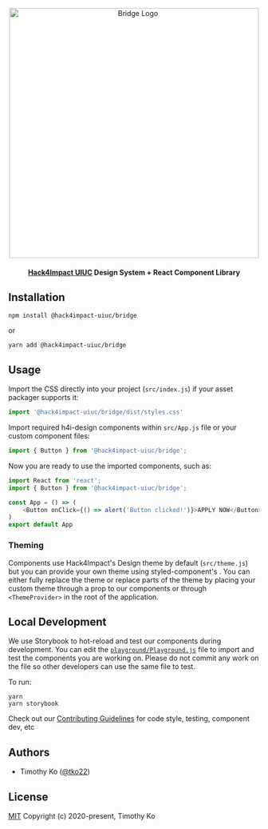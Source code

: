 <p align="center" style="padding-top: 24px;">
    <a href="https://h4i-design.now.sh" rel="noopener" target="_blank"><img width="500" src="./docs/public/bridge_full_logo.png" alt="Bridge Logo"></a></p>
</p>

<h4 align="center"><a href="https://uiuc.hack4impact.org/" target="_blank">Hack4Impact UIUC</a> Design System + React Component Library</h4>

## Installation
```
npm install @hack4impact-uiuc/bridge
```
or
```
yarn add @hack4impact-uiuc/bridge
```

## Usage

Import the CSS directly into your project (`src/index.js`) if your asset packager supports it:
```javascript
import '@hack4impact-uiuc/bridge/dist/styles.css'
```

Import required h4i-design components within `src/App.js` file or your custom component files:
```javascript
import { Button } from '@hack4impact-uiuc/bridge';
```

Now you are ready to use the imported components, such as:
```javascript
import React from 'react';
import { Button } from '@hack4impact-uiuc/bridge';

const App = () => (
    <Button onClick={() => alert('Button clicked!')}>APPLY NOW</Button>
)
export default App
```

### Theming
Components use Hack4Impact's Design theme by default (`src/theme.js`) but you can provide your own theme using styled-component's [<ThemeProvider>](https://styled-components.com/docs/advanced). You can either fully replace the theme or replace parts of the theme by placing your custom theme through a prop to our components or through `<ThemeProvider>` in the root of the application.


## Local Development
We use Storybook to hot-reload and test our components during development. You can edit the [`playground/Playground.js`](playground/Playground.js) file to import and test the components you are working on. Please do not commit any work on the file so other developers can use the same file to test.

To run:
```
yarn
yarn storybook
```

Check out our [Contributing Guidelines](CONTRIBUTING.md) for code style, testing, component dev, etc

## Authors
- Timothy Ko ([@tko22](https://github.com/tko22))

## License
[MIT](https://opensource.org/licenses/MIT)
Copyright (c) 2020-present, Timothy Ko